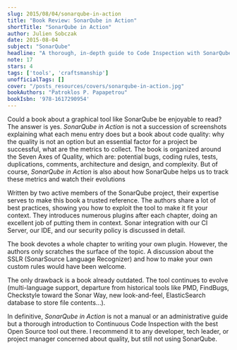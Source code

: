 ```yaml
---
slug: 2015/08/04/sonarqube-in-action
title: "Book Review: SonarQube in Action"
shortTitle: "SonarQube in Action"
author: Julien Sobczak
date: 2015-08-04
subject: "SonarQube"
headline: "A thorough, in-depth guide to Code Inspection with SonarQube"
note: 17
stars: 4
tags: ['tools', 'craftsmanship']
unofficialTags: []
cover: "/posts_resources/covers/sonarqube-in-action.jpg"
bookAuthors: "Patroklos P. Papapetrou"
bookIsbn: '978-1617290954'
---
```



Could a book about a graphical tool like SonarQube be enjoyable to read? The answer is yes. *SonarQube in Action* is not a succession of screenshots explaining what each menu entry does but a book about code quality: why the quality is not an option but an essential factor for a project be successful, what are the metrics to collect. The book is organized around the Seven Axes of Quality, which are: potential bugs, coding rules, tests, duplications, comments, architecture and design, and complexity. But of course, *SonarQube in Action* is also about how SonarQube helps us to track these metrics and watch their evolutions

Written by two active members of the SonarQube project, their expertise serves to make this book a trusted reference. The authors share a lot of best practices, showing you how to exploit the tool to make it fit your context. They introduces numerous plugins after each chapter, doing an excellent job of putting them in context. Sonar integration with our CI Server, our IDE, and our security policy is discussed in detail.

The book devotes a whole chapter to writing your own plugin. However, the authors only scratches the surface of the topic. A discussion about the SSLR (SonarSource Language Recognizer) and how to make your own custom rules would have been welcome.

The only drawback is a book already outdated. The tool continues to evolve (multi-language support, departure from historical tools like PMD, FindBugs, Checkstyle toward the Sonar Way, new look-and-feel, ElasticSearch database to store file contents...).

In definitive, *SonarQube in Action* is not a manual or an administrative guide but a thorough introduction to Continuous Code Inspection with the best Open Source tool out there. I recommend it to any developer, tech leader, or project manager concerned about quality, but still not using SonarQube.

